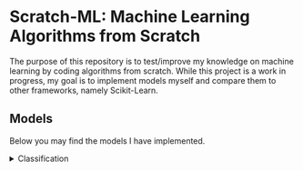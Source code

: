 # Scratch-ML: Machine Learning Algorithms from Scratch

The purpose of this repository is to test/improve my knowledge on machine learning by coding algorithms from scratch. While this project is a work in progress, my goal is to implement 
models myself and compare them to other frameworks, namely Scikit-Learn.

## Models

Below you may find the models I have implemented.

<details><summary>Classification</summary>
<p>

| ***Model*** | ***Status*** | ***Similar Scores to SKLearn*** |
| ------- | ---------- | ----- |
| KNN | Completed | Yes

</p>
</details>
